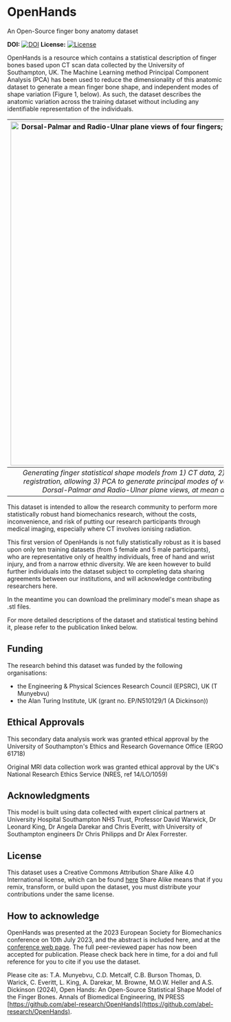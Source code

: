 # OpenHands
An Open-Source finger bony anatomy dataset

**DOI:** [![DOI](https://img.shields.io/badge/https://doi.org/10.1007/s10439-024-03560-7-brightgreen)](https://doi.org/10.1007/s10439-024-03560-7)
**License:** [![License](https://img.shields.io/badge/license-CC--BY--SA--4.0-green)](../main/LICENSE)

OpenHands is a resource which contains a statistical description of finger bones based upon CT scan data collected by the University of Southampton, UK. The Machine Learning method Principal Component Analysis (PCA) has been used to reduce the dimensionality of this anatomic dataset to generate a mean finger bone shape, and independent modes of shape variation (Figure 1, below). As such, the dataset describes the anatomic variation across the training dataset without including any identifiable representation of the individuals.

| <img src="../main/abstract/process.png" alt="Dorsal-Palmar and Radio-Ulnar plane views of four fingers; mean and extremes (+/- 2std) in PC1" width="800"/> | 
|:--:| 
| *Generating finger statistical shape models from 1) CT data, 2) segmented ahead of alignment and registration, allowing 3) PCA to generate principal modes of variation, plotted for all four fingers in Dorsal-Palmar and Radio-Ulnar plane views, at mean and extremes (+/- 2std) in PC1* |

This dataset is intended to allow the research community to perform more statistically robust hand biomechanics research, without the costs, inconvenience, and risk of putting our research participants through medical imaging, especially where CT involves ionising radiation.

This first version of OpenHands is not fully statistically robust as it is based upon only ten training datasets (from 5 female and 5 male participants), who are representative only of healthy individuals, free of hand and wrist injury, and from a narrow ethnic diversity. We are keen however to build further individuals into the dataset subject to completing data sharing agreements between our institutions, and will acknowledge contributing researchers here.

In the meantime you can download the preliminary model's mean shape as .stl files.

For more detailed descriptions of the dataset and statistical testing behind it, please refer to the publication linked below.

Funding
--------

The research behind this dataset was funded by the following organisations:
- the Engineering & Physical Sciences Research Council (EPSRC), UK (T Munyebvu)
- the Alan Turing Institute, UK (grant no. EP/N510129/1 (A Dickinson))

Ethical Approvals
--------

This secondary data analysis work was granted ethical approval by the University of Southampton's Ethics and Research Governance Office (ERGO 61718)

Original MRI data collection work was granted ethical approval by the UK's National Research Ethics Service (NRES, ref 14/LO/1059)

Acknowledgments
--------

This model is built using data collected with expert clinical partners at University Hospital Southampton NHS Trust, Professor David Warwick, Dr Leonard King, Dr Angela Darekar and Chris Everitt, with University of Southampton engineers Dr Chris Philipps and Dr Alex Forrester.

License
--------

This dataset uses a Creative Commons Attribution Share Alike 4.0 International license, which can be found [here](../main/LICENSE)
Share Alike means that if you remix, transform, or build upon the dataset, you must distribute your contributions under the same license.

How to acknowledge
------------------

OpenHands was presented at the 2023 European Society for Biomechanics conference on 10th July 2023, and the abstract is included here, and at the [conference web page](https://esbiomech.org/conference/esb2023/paper-abstracts/). The full peer-reviewed paper has now been accepted for publication. Please check back here in time, for a doi and full reference for you to cite if you use the dataset. 

Please cite as:
T.A. Munyebvu, C.D. Metcalf, C.B. Burson Thomas, D. Warick, C. Everitt, L. King, A. Darekar, M. Browne, M.O.W. Heller and A.S. Dickinson (2024), Open Hands: An Open-Source Statistical Shape Model of the Finger Bones. Annals of Biomedical Engineering, IN PRESS [https://github.com/abel-research/OpenHands](https://github.com/abel-research/OpenHands).
